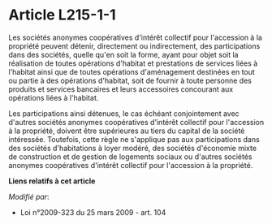 # Article L215-1-1

Les sociétés anonymes coopératives d'intérêt collectif pour l'accession à la propriété peuvent détenir, directement ou
indirectement, des participations dans des sociétés, quelle qu'en soit la forme, ayant pour objet soit la réalisation de
toutes opérations d'habitat et prestations de services liées à l'habitat ainsi que de toutes opérations d'aménagement
destinées en tout ou partie à des opérations d'habitat, soit de fournir à toute personne des produits et services bancaires
et leurs accessoires concourant aux opérations liées à l'habitat. 

Les participations ainsi détenues, le cas échéant conjointement avec d'autres sociétés anonymes coopératives d'intérêt
collectif pour l'accession à la propriété, doivent être supérieures au tiers du capital de la société intéressée. Toutefois,
cette règle ne s'applique pas aux participations dans des sociétés d'habitations à loyer modéré, des sociétés d'économie
mixte de construction et de gestion de logements sociaux ou d'autres sociétés anonymes coopératives d'intérêt collectif pour
l'accession à la propriété.

**Liens relatifs à cet article**

_Modifié par_:

  - Loi n°2009-323 du 25 mars 2009 - art. 104
